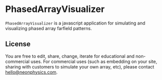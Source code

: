 # PhasedArrayVisualizer

`PhasedArrayVisualizer` is a javascript application for simulating and visualizing phased array farfield patterns.

## License

You are free to edit, share, change, iterate for educational and non-commercial uses. For commercial uses (such as embedding on your site, sharing with customers to simulate your own array, etc), please contact hello@neonphysics.com.  
